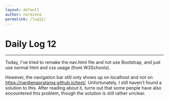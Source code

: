 ```yaml
---
layout: default
author: nardiena
permalink: /log12/
---
```

# Daily Log 12
-----

Today, I've tried to remake the nav.html file and not use Bootstrap, and just use normal html and css usage (from W3Schools).

However, the navigation bar still only shows up on localhost and not on https://nardienapratama.github.io/test/.
Unfortunately, I still haven't found a solution to this. After reading about it, turns out that some people have also encountered this problem, though the solution is still rather unclear.
